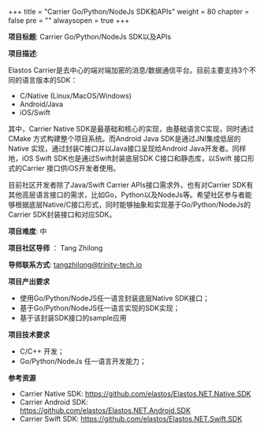+++
title = "Carrier Go/Python/NodeJs SDK和APIs"
weight = 80
chapter = false
pre = ""
alwaysopen = true
+++

**项目标题**: Carrier Go/Python/NodeJs SDK以及APIs

**项目描述**:

Elastos Carrier是去中心的端对端加密的消息/数据通信平台。目前主要支持3个不同的语言版本的SDK：

- C/Native (Linux/MacOS/Windows)
- Android/Java
- iOS/Swift

其中，Carrier Native SDK是最基础和核心的实现，由基础语言C实现，同时通过CMake 方式构建整个项目系统。而Android Java SDK是通过JNI集成低层的Native 实现，通过封装C接口并以Java接口呈现给Android Java开发者。同样地，iOS Swift SDK也是通过Swift封装底层SDK C接口和静态库，以Swift 接口形式的Carrier 接口供iOS开发者使用。

目前社区开发者除了Java/Swift Carrier APIs接口需求外，也有对Carrier SDK有其他高层语言接口的需求，比如Go，Python以及NodeJs等。希望社区参与者能够根据底层Native/C接口形式，同时能够抽象和实现基于Go/Python/NodeJs的 Carrier SDK封装接口和对应SDK。

**项目难度**: 中

**项目社区导师** ： Tang Zhilong

**导师联系方式**:   tangzhilong@trinity-tech.io

**项目产出要求**

- 使用Go/Python/NodeJS任一语言封装底层Native SDK接口；
- 基于Go/Python/NodeJS任一语言实现的SDK实现；
- 基于该封装SDK接口的sample应用

**项目技术要求**

- C/C++ 开发；
- Go/Python/NodeJs 任一语言开发能力；

**参考资源**

- Carrier Native SDK: https://github.com/elastos/Elastos.NET.Native.SDK
- Carrier Android SDK: https://github.com/elastos/Elastos.NET.Android.SDK
- Carrier Swift SDK: https://github.com/elastos/Elastos.NET.Swift.SDK


